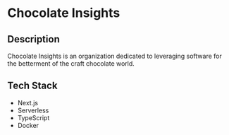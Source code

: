 # Chocolate Insights

## Description
Chocolate Insights is an organization dedicated to leveraging software for the betterment of the craft chocolate world.

## Tech Stack
- Next.js
- Serverless
- TypeScript
-  Docker
